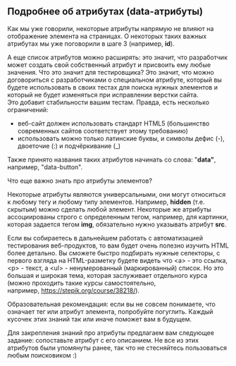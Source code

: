 <h2>Подробнее об атрибутах (data-атрибуты)</h2>

<p>Как мы уже говорили, некоторые атрибуты напрямую не влияют на отображение элемента на страницах. О некоторых таких важных атрибутах мы уже поговорили в шаге 3 (например,&nbsp;<strong>id</strong>).&nbsp;</p>

<p>А еще список атрибутов&nbsp;можно расширять: это значит, что разработчик может&nbsp;создать свой собственный атрибут и присвоить&nbsp;ему&nbsp;любые значения.&nbsp;Что это значит для тестировщика? Это значит, что&nbsp;можно договориться с разработчиками&nbsp;о специальном атрибуте, который вы будете использовать в своих тестах для поиска нужных элементов и который не будет изменяться при исправлении верстки сайта. Это&nbsp;добавит стабильности вашим тестам. Правда,&nbsp;есть несколько ограничений:&nbsp;</p>

<ul>
	<li>веб-сайт должен использовать стандарт HTML5 (большинство современных&nbsp;сайтов соответствует этому требованию)</li>
	<li>использовать можно&nbsp;только латинские буквы, и символы дефис (-), двоеточие (:) и подчёркивание (_)</li>
</ul>

<p>Также принято названия таких атрибутов начинать&nbsp;со слова:&nbsp;"<strong>data"</strong>, например, "data-button".</p>

<p>Что еще важно знать про атрибуты элементов?&nbsp;</p>

<p>Некоторые атрибуты являются универсальными, они могут относиться к любому тегу и любому типу элементов. Например, <strong>hidden</strong>&nbsp;(т.е. скрытым) можно сделать любой элемент.&nbsp;Некоторые же атрибуты ассоциированы строго с определенным тегом, например, для картинки, которая задается тегом&nbsp;<strong>img</strong>, обязательно нужно указывать атрибут <strong>src</strong>.</p>

<p>Если вы собираетесь в дальнейшем работать с автоматизацией тестирования веб-продуктов, то вам будет очень полезно&nbsp;изучить HTML более детально. Вы сможете быстро&nbsp;подбирать нужные селекторы, с первого взгляда на HTML-разметку будете видеть что &lt;a&gt; - это ссылка, &lt;p&gt; - текст, а &lt;ul&gt; - ненумерованный (маркированный) список. Но это большая и широкая тема, которая заслуживает отдельного курса (можно проходить такие курсы самостоятельно, например,&nbsp;<a href="https://stepik.org/course/38218/" rel="noopener noreferrer nofollow">https://stepik.org/course/38218/</a>).</p>

<p>Образовательная рекомендация: если вы не совсем понимаете, что означает тег или атрибут элемента, попробуйте погуглить. Каждый кусочек этих знаний так или иначе поможет вам в будущем.</p>

<p>Для&nbsp;закрепления&nbsp;знаний про атрибуты&nbsp;предлагаем вам следующее задание: сопоставьте атрибут с его описанием. Не все из&nbsp;этих атрибутов были упомянуты ранее, так что не стесняйтесь пользоваться любым поисковиком&nbsp;:)&nbsp;</p>